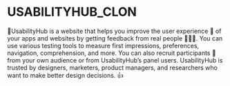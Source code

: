 # USABILITYHUB_CLON
🫠UsabilityHub is a website that helps you improve the user experience 🤝 of your apps and websites by getting feedback from real people 🧑‍🤝‍🧑. You can use various testing tools to measure first impressions, preferences, navigation, comprehension, and more. You can also recruit participants 🎯 from your own audience or from UsabilityHub’s panel users. UsabilityHub is trusted by designers, marketers, product managers, and researchers who want to make better design decisions. 👍
